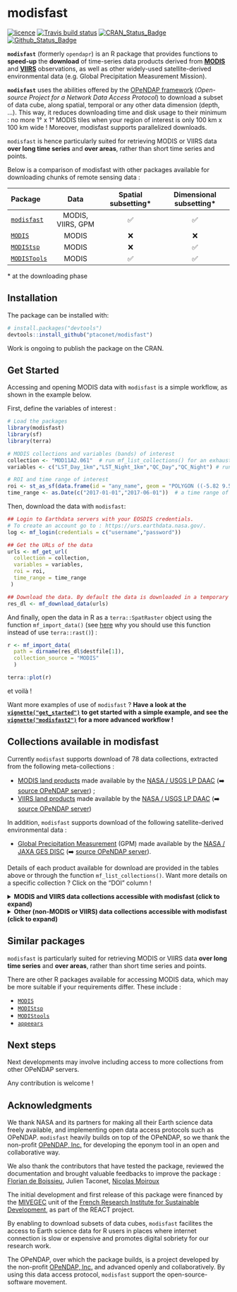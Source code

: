 
<!-- README.md is generated from README.Rmd. Please edit that file -->

# modisfast

<!-- <img src="man/figures/logo.png" align="right" /> -->
<!-- badges: start -->

[![licence](https://img.shields.io/badge/Licence-GPL--3-blue.svg)](https://www.r-project.org/Licenses/GPL-3)
[![Travis build
status](https://travis-ci.org/ptaconet/modisfast.svg?branch=master)](https://travis-ci.org/ptaconet/modisfast)
[![CRAN_Status_Badge](http://www.r-pkg.org/badges/version/modisfast)](https://cran.r-project.org/package=modisfast)
[![Github_Status_Badge](https://img.shields.io/badge/Github-0.1.0-blue.svg)](https://github.com/ptaconet/modisfast)
<!-- badges: end -->

<!-- ATTENTION A CHANGER : FUSEAUX HORAIRES POUR DONNEES GPM HALF HOURLY !!!!!!
AUSSI : min filesize (le fichier peut etre plus petit que 50 k.. e.g. titi)
renvoyer erreur ou warning si le fichier n'existe pas
-->

<!-- ⚠️ Package still under development ! -->

<!--
R package to access various spatiotemporal Earth science data collections in R using the [OPeNDAP framework](https://www.opendap.org/about). Currently implemented data collections are [MODIS](https://lpdaac.usgs.gov/data/get-started-data/collection-overview/missions/modis-overview/), [VIIRS](https://lpdaac.usgs.gov/data/get-started-data/collection-overview/missions/s-npp-nasa-viirs-overview/), [GPM](https://pmm.nasa.gov/GPM) and [SMAP](https://smap.jpl.nasa.gov/)). 
Opendap (*Open-source Project for a Network Data Access Protocol*) is a data access protocol that enables to subset the data  - spatially, temporally, etc. - directly at the downloading phase. Filters are provided directly within a http url. For example the following URL : 
https://opendap.cr.usgs.gov/opendap/hyrax/MOD11A1.006/h17v08.ncml.nc4?MODIS_Grid_Daily_1km_LST_eos_cf_projection,LST_Day_1km[6093:6122][55:140][512:560],LST_Night_1km[6093:6122][55:140][512:560],QC_Day[6093:6122][55:140][512:560],QC_Night[6093:6122][55:140][512:560],time[6093:6122],YDim[55:140],XDim[512:560]
provides the MOD11A1.006 (MODIS/Terra Land Surface Temperature/Emissivity Daily L3 Global 1km SIN Grid V006) data in netCDF, subsetted for bands LST_Day_1km, LST_Night_1km, QC_Day, QC_Night, for each day between the 2017-01-01 and the 2017-01-30, and within the following bounding box (lon/lat): -5.41 8.84, -5.82 9.54.
This package enables to build OPeNDAP (https) URLs given input parameters such as a data collection, region and time range of interst . These URLs can then be used to either download the data to your workspace or computer, or access the datacube directly as an R object (of class `ndcf4`, `raster`, `stars`, etc.)
-->

**`modisfast`** (formerly `opendapr`) is an R package that provides
functions to **speed-up** the **download** of time-series data products
derived from
[**MODIS**](https://lpdaac.usgs.gov/data/get-started-data/collection-overview/missions/modis-overview/)
and
[**VIIRS**](https://lpdaac.usgs.gov/data/get-started-data/collection-overview/missions/s-npp-nasa-viirs-overview/)
observations, as well as other widely-used satellite-derived
environmental data (e.g. Global Precipitation Measurement Mission).

**`modisfast`** uses the abilities offered by the [OPeNDAP
framework](https://www.opendap.org/about) (*Open-source Project for a
Network Data Access Protocol*) to download a subset of data cube, along
spatial, temporal or any other data dimension (depth, …). This way, it
reduces downloading time and disk usage to their minimum : no more 1° x
1° MODIS tiles when your region of interest is only 100 km x 100 km wide
! Moreover, modisfast supports parallelized downloads.

`modisfast` is hence particularly suited for retrieving MODIS or VIIRS
data **over long time series** and **over areas**, rather than short
time series and points.

Below is a comparison of modisfast with other packages available for
downloading chunks of remote sensing data :

| Package                                                |       Data        | Spatial subsetting\* | Dimensional subsetting\* |
|:-------------------------------------------------------|:-----------------:|:--------------------:|:------------------------:|
| [`modisfast`](https://github.com/ptaconet/modisfast)   | MODIS, VIIRS, GPM |          ✅          |            ✅            |
| [`MODIS`](https://github.com/MatMatt/MODIS)            |       MODIS       |          ❌          |            ❌            |
| [`MODIStsp`](https://github.com/ropensci/MODIStsp)     |       MODIS       |          ❌          |            ✅            |
| [`MODISTools`](https://github.com/ropensci/MODISTools) |       MODIS       |          ✅          |            ✅            |

\* at the downloading phase

## Installation

<!--
You can install the released version of modisfast from [CRAN](https://CRAN.R-project.org) with:
``` r
install.packages("modisfast")
```
-->

The package can be installed with:

``` r
# install.packages("devtools")
devtools::install_github("ptaconet/modisfast")
```

Work is ongoing to publish the package on the CRAN.

## Get Started

Accessing and opening MODIS data with `modisfast` is a simple workflow,
as shown in the example below.

First, define the variables of interest :

``` r
# Load the packages
library(modisfast)
library(sf)
library(terra)

# MODIS collections and variables (bands) of interest
collection <- "MOD11A2.061"  # run mf_list_collections() for an exhaustive list of collections available
variables <- c("LST_Day_1km","LST_Night_1km","QC_Day","QC_Night") # run mf_list_variables("MOD11A1.062") for an exhaustive list of variables available for the collection "MOD11A1.062"

# ROI and time range of interest
roi <- st_as_sf(data.frame(id = "any_name", geom = "POLYGON ((-5.82 9.54, -5.42 9.55, -5.41 8.84, -5.81 8.84, -5.82 9.54))"), wkt="geom", crs = 4326) # a ROI of interest, format sf polygon
time_range <- as.Date(c("2017-01-01","2017-06-01"))  # a time range of interest
```

Then, download the data with `modisfast`:

``` r
## Login to Earthdata servers with your EOSDIS credentials. 
# To create an account go to : https://urs.earthdata.nasa.gov/.
log <- mf_login(credentials = c("username","password"))

## Get the URLs of the data 
urls <- mf_get_url(
  collection = collection,
  variables = variables,
  roi = roi,
  time_range = time_range
 )

## Download the data. By default the data is downloaded in a temporary directory
res_dl <- mf_download_data(urls)
```

And finally, open the data in R as a `terra::SpatRaster` object using
the function `mf_import_data()` (see
[here](https://ptaconet.github.io/modisfast/articles/get_started.html#warning-import)
why you should use this function instead of use `terra::rast()`) :

``` r
r <- mf_import_data(
  path = dirname(res_dl$destfile[1]),
  collection_source = "MODIS"
  )

terra::plot(r)
```

et voilà !

Want more examples of use of `modisfast` ? **Have a look at the
[`vignette("get_started")`](https://ptaconet.github.io/modisfast/articles/get_started.html)
to get started with a simple example, and see the
[`vignette("modisfast2")`](https://ptaconet.github.io/modisfast/articles/modisfast2.html)
for a more advanced workflow !**

<!--
## Example {#example}
Let's say we want to download over the 50 km x 70 km wide region of interest located in Northern Ivory Coast (mapped above):
- a 30 days-long time series of [MODIS/Terra Land Surface Temperature/Emissivity Daily L3 Global 1km SIN Grid](https://dx.doi.org/10.5067/MODIS/MOD11A1.006) (collection="MOD11A1.006") ;
- the same 30 days-long times series of [GPM IMERG Final Precipitation L3 1 day 0.1 degree x 0.1 degree](https://doi.org/10.5067/GPM/IMERGDF/DAY/06) (collection="GPM_3IMERGDF.06")
<details><summary>Map of the region of interest (click to expand)</summary>
<p>
&#10;</p>
</p>
</details>
We prepare the script : load the packages and login to EOSDIS Earthdata with our credentials (to create an account go to : https://urs.earthdata.nasa.gov/) .
&#10;```r
# Load the packages
require(modisfast)
require(sf)
# Define ROI and time range of interest
roi <- st_as_sf(data.frame(geom = "POLYGON ((-5.82 9.54, -5.42 9.55, -5.41 8.84, -5.81 8.84, -5.82 9.54))"), wkt="geom", crs = 4326)
time_range <- as.Date(c("2017-01-01","2017-01-30"))
# Login to Earthdata servers with username and password. To create an account go to : https://urs.earthdata.nasa.gov/.
# Here we have stored our credentials in local environment variables
username <- Sys.getenv("earthdata_un") 
password <- Sys.getenv("earthdata_pw")
log <- mf_login(credentials = c(username,password), source = "earthdata")
```
Download the data in two steps : 
1. Get the URLs with the function `mf_get_url()`;
2. Download the data with the function `mf_download_data()`.
Let's also see how much the downloaded files weight.
&#10;```r
## Get the URLs for MOD11A1.006
urls_mod11a1 <- mf_get_url(
  collection = "MOD11A1.006",
  roi = roi,
  time_range = time_range
 )
## Get the URLs for GPM_3IMERGDF.06
urls_gpm <- mf_get_url(
  collection = "GPM_3IMERGDF.06",
  roi = roi,
  time_range = time_range
 )
print(str(urls_mod11a1))
print(str(urls_gpm))
## Download the data. Destination file for each dataset is specified in the column "destfile" of the data.frames urls_mod11a1 and urls_gpm
df_to_dl <- rbind(urls_mod11a1,urls_gpm)
res_dl <- mf_download_data(df_to_dl,source="earthdata",parallel = TRUE)
print(str(res_dl))
(tot_weight <- sum(res_dl$fileSize)/1000000)
#`r round(tot_weight,1)` Mb in total !
```
We could also have subset the bands to download, using the parameter `variables` of the function `mf_get_url()`.
To further import the data in R, have a look at the section [Important note regarding the further import of the data in R](#important-note-regarding-the-further-import-of-the-data-in-r) ! 
Simple or advanced data download and import workflows are provided respectively in the vignettes `vignette("opendapr1")` and `vignette("opendapr2")`.
## Important note regarding the further import of the data in R {#important-note-import}
Various packages and related classes can be used to read the data downloaded through OPeNDAP. If `raster` is surely the most famous class for raster objects, many packages facilitate the use of spatiotemporal data cubes in formats such as those proposed through modisfast (e.g. NetCDF). For instance, MODIS or VIIRS products can be imported as a `stars` object from the excellent [`stars`](https://cran.r-project.org/package=stars) package for data cubes manipulation. All the data can also be imported as `ncdf4` objects using e.g. the [`ncdf4`](https://cran.r-project.org/package=ncdf4) package, or `RasterLayer` of the [`raster`](https://cran.r-project.org/package=raster) package.
In any case, care must be taken when importing data that was downloaded through the OPeNDAP data providers servers. Depending on the collection, some "issues" were raised. These issues are independant from modisfast : they result most of time of a kind of lack of full implementation of the OPeNDAP framework by the data providers. These issues are :
- for MODIS and VNP collections : CRS has to be provided
- for GPM collections : CRS has to be provided + data have to be flipped
- for SMAP collections : CRS + bounding coordinates of the data have to be provided
These issues can easily be dealt at the import phase in R. The functions below includes the processings that have to be done at the data import phase in order to open the data as `raster` objects. (argument `destfiles` is the path to a dataset downloaded with modisfast - output of `mf_get_url()$destfile` - and `variable` is the name of a variable to import).
&#10;```r
require(raster)
require(purrr)
## Function to import MODIS or VIIRS products as RasterLayer object. 
# In case the ROI covers one single MODIS tile :
.import_modis_onetile <- function(destfiles,variable){
  rasts <- destfiles %>%
    raster::brick(.,varname=variable,crs="+proj=sinu +lon_0=0 +x_0=0 +y_0=0 +a=6371007.181 +b=6371007.181 +units=m +no_defs")
  return(rasts)
}
# In case the ROI covers multiple MODIS tiles :
.import_modis_moretiles <- function(destfiles,variable){
  rasts <- destfiles %>%
    purrr::map(~raster::brick(.,varname=variable,crs="+proj=sinu +lon_0=0 +x_0=0 +y_0=0 +a=6371007.181 +b=6371007.181 +units=m +no_defs")) %>%
    do.call(merge,.)
  return(rasts)
}
```
&#10;```r
require(raster)
require(purrr)
## Function to import GPM products as RasterLayer object
.import_gpm <- function(destfiles,variable){
  rasts <- destfiles %>%
    purrr::map(~raster(., varname = variable,crs = "+init=epsg:4326 +proj=longlat +datum=WGS84 +no_defs +ellps=WGS84 +towgs84=0,0,0 ")) %>%
    raster::brick() %>%
    raster::t() %>%
    raster::flip("y") %>%
    raster::flip("x")
  return(rasts)
}
```
&#10;```r
require(raster)
require(purrr)
require(ncdf4)
## Function to import SMAP products as RasterLayer object
smap_sp_bound <- modisfast::mf_get_opt_param(roi = roi, collection = "SMAP/SPL3SMP_E.003")$roiSpatialBound$`1`
.import_smap <- function(destfiles,variable,smap_sp_bound){
 rasts <- destfiles %>%
   purrr::map(~ncdf4::nc_open(.)) %>%
   purrr::map(~ncdf4::ncvar_get(., "Soil_Moisture_Retrieval_Data_AM_soil_moisture")) %>%
   purrr::map(~raster(t(.), ymn=smap_sp_bound[1], ymx=smap_sp_bound[2], xmn=smap_sp_bound[3], xmx=smap_sp_bound[4], crs="+proj=cea +lon_0=0 +lat_ts=30 +x_0=0 +y_0=0 +datum=WGS84 +units=m +no_defs +ellps=WGS84 +towgs84=0,0,0")) %>%  # EPSG : 6933
   raster::brick()
  return(rasts)
}
```
-->
<!--
## Objectives
modisfast provides an entry point to some specific OPeNDAP servers (e.g. MODIS, VNP, GPM or SMAP) via HTTPS. The development of the package was motivated by the following reasons : 
* **Providing a simple and single way in R to download data stored on heterogeneous servers** : People that use Earth science data often struggle with data access. In modisfast we propose a harmonized way to download data from various providers that have implemented access to their data through OPeNDAP.
* **Fastening the data import phase**, especially for large time series analysis.
Apart from these performance aspects, ethical considerations have driven the development of this package :
* **Facilitating the access to Earth science data for R users in places where internet connection is slow or expensive** : Earth science products are generally huge files that can be quite difficult to download in places with slow internet connection, even more if large time series are needed. By enabling to download strictly the data that is needed, the products become more accessible in those places;
* **Caring about the environmental digital impact of our research work** : Downloading data has an impact on environment and to some extent contributes to climate change. By downloading only the data that is need (rather than e.g a whole MODIS tile, or a global SMAP or GPM dataset) we somehow promote digital sobriety. 
* **Supporting the open-source-software movement** : The OPeNDAP is developed and advanced openly and collaboratively, by the non-profit [OPeNDAP, Inc.](https://www.opendap.org/about) This open, powerfull and standard data access protocol is more and more used, by major Earth science data providers (e.g. NASA or NOAA). Using OPeNDAP means supporting methods for data access protocols that are open, build collaboratively and shared.
-->
<!--
## Citation
We thank in advance people that use `modisfast` for citing it in their work / publication(s). For this, please use the citation provided at this link [zenodo link to add] or through `citation("modisfast")`.
-->

## Collections available in modisfast

Currently `modisfast` supports download of 78 data collections,
extracted from the following meta-collections :

- [MODIS land
  products](https://lpdaac.usgs.gov/data/get-started-data/collection-overview/missions/modis-overview/)
  made available by the [NASA / USGS LP DAAC](https://lpdaac.usgs.gov/)
  (➡️ [source OPeNDAP
  server](https://opendap.cr.usgs.gov/opendap/hyrax/)) ;
- [VIIRS land
  products](https://lpdaac.usgs.gov/data/get-started-data/collection-overview/missions/s-npp-nasa-viirs-overview/)
  made available by the [NASA / USGS LP DAAC](https://lpdaac.usgs.gov/)
  (➡️ [source OPeNDAP
  server](https://opendap.cr.usgs.gov/opendap/hyrax/))

In addition, `modisfast` supports download of the following
satellite-derived environmental data :

- [Global Precipitation Measurement](https://pmm.nasa.gov/GPM) (GPM)
  made available by the [NASA / JAXA GES
  DISC](https://disc.gsfc.nasa.gov/) (➡️ [source OPeNDAP
  server](https://gpm1.gesdisc.eosdis.nasa.gov/opendap/GPM_L3)).

Details of each product available for download are provided in the
tables above or through the function `mf_list_collections()`. Want more
details on a specific collection ? Click on the “DOI” column !

<details>
<summary>
<b>MODIS and VIIRS data collections accessible with modisfast (click to
expand)</b>
</summary>
<p>
<table class="table" style="color: black; margin-left: auto; margin-right: auto;">
<thead>
<tr>
<th style="text-align:left;">
Collection
</th>
<th style="text-align:left;">
Name
</th>
<th style="text-align:left;">
Source
</th>
<th style="text-align:left;">
Nature
</th>
<th style="text-align:left;">
DOI
</th>
<th style="text-align:left;">
Opendap_server
</th>
</tr>
</thead>
<tbody>
<tr>
<td style="text-align:left;">
MCD12Q1.061
</td>
<td style="text-align:left;">
MODIS/Terra+Aqua Land Cover Type Yearly L3 Global 500 m SIN Grid
</td>
<td style="text-align:left;">
MODIS
</td>
<td style="text-align:left;">
Land cover
</td>
<td style="text-align:left;">
<https://dx.doi.org/10.5067/MODIS/MCD12Q1.061>
</td>
<td style="text-align:left;">
<https://opendap.cr.usgs.gov/opendap/hyrax/MCD12Q1.061/contents.html>
</td>
</tr>
<tr>
<td style="text-align:left;">
MCD15A2H.061
</td>
<td style="text-align:left;">
MODIS/Terra+Aqua Leaf Area Index/FPAR 8-Day L4 Global 500 m SIN Grid
</td>
<td style="text-align:left;">
MODIS
</td>
<td style="text-align:left;">
Leaf area index
</td>
<td style="text-align:left;">
<https://dx.doi.org/10.5067/MODIS/MCD15A2H.061>
</td>
<td style="text-align:left;">
<https://opendap.cr.usgs.gov/opendap/hyrax/MCD15A2H.061/contents.html>
</td>
</tr>
<tr>
<td style="text-align:left;">
MCD15A3H.061
</td>
<td style="text-align:left;">
MODIS/Terra+Aqua Leaf Area Index/FPAR 4-Day L4 Global 500 m SIN Grid
</td>
<td style="text-align:left;">
MODIS
</td>
<td style="text-align:left;">
Leaf area index
</td>
<td style="text-align:left;">
<https://dx.doi.org/10.5067/MODIS/MCD15A3H.061>
</td>
<td style="text-align:left;">
<https://opendap.cr.usgs.gov/opendap/hyrax/MCD15A3H.061/contents.html>
</td>
</tr>
<tr>
<td style="text-align:left;">
MCD43A1.061
</td>
<td style="text-align:left;">
MODIS/Terra and Aqua BRDF/Albedo Model Parameters Daily L3 Global 500 m
SIN Grid
</td>
<td style="text-align:left;">
MODIS
</td>
<td style="text-align:left;">
Albedo
</td>
<td style="text-align:left;">
<https://dx.doi.org/10.5067/MODIS/MCD43A1.061>
</td>
<td style="text-align:left;">
<https://opendap.cr.usgs.gov/opendap/hyrax/MCD43A1.061/contents.html>
</td>
</tr>
<tr>
<td style="text-align:left;">
MCD43A2.061
</td>
<td style="text-align:left;">
MODIS/Terra and Aqua BRDF/Albedo Quality Daily L3 Global 500 m SIN Grid
</td>
<td style="text-align:left;">
MODIS
</td>
<td style="text-align:left;">
Albedo
</td>
<td style="text-align:left;">
<https://dx.doi.org/10.5067/MODIS/MCD43A2.061>
</td>
<td style="text-align:left;">
<https://opendap.cr.usgs.gov/opendap/hyrax/MCD43A2.061/contents.html>
</td>
</tr>
<tr>
<td style="text-align:left;">
MCD43A3.061
</td>
<td style="text-align:left;">
MODIS/Terra and Aqua Albedo Daily L3 Global 500 m SIN Grid
</td>
<td style="text-align:left;">
MODIS
</td>
<td style="text-align:left;">
Albedo
</td>
<td style="text-align:left;">
<https://dx.doi.org/10.5067/MODIS/MCD43A3.061>
</td>
<td style="text-align:left;">
<https://opendap.cr.usgs.gov/opendap/hyrax/MCD43A3.061/contents.html>
</td>
</tr>
<tr>
<td style="text-align:left;">
MCD43A4.061
</td>
<td style="text-align:left;">
MODIS/Terra and Aqua Nadir BRDF-Adjusted Reflectance Daily L3 Global 500
m SIN Grid
</td>
<td style="text-align:left;">
MODIS
</td>
<td style="text-align:left;">
Surface reflectance
</td>
<td style="text-align:left;">
<https://dx.doi.org/10.5067/MODIS/MCD43A4.061>
</td>
<td style="text-align:left;">
<https://opendap.cr.usgs.gov/opendap/hyrax/MCD43A4.061/contents.html>
</td>
</tr>
<tr>
<td style="text-align:left;">
MCD64A1.061
</td>
<td style="text-align:left;">
MODIS/Terra+Aqua Burned Area Monthly L3 Global 500 m SIN Grid
</td>
<td style="text-align:left;">
MODIS
</td>
<td style="text-align:left;">
Burned areas
</td>
<td style="text-align:left;">
<https://dx.doi.org/10.5067/MODIS/MCD64A1.061>
</td>
<td style="text-align:left;">
<https://opendap.cr.usgs.gov/opendap/hyrax/MCD64A1.061/contents.html>
</td>
</tr>
<tr>
<td style="text-align:left;">
MOD09A1.061
</td>
<td style="text-align:left;">
MODIS/Terra Surface Reflectance 8-Day L3 Global 500 m SIN Grid
</td>
<td style="text-align:left;">
MODIS
</td>
<td style="text-align:left;">
Surface reflectance
</td>
<td style="text-align:left;">
<https://dx.doi.org/10.5067/MODIS/MOD09A1.061>
</td>
<td style="text-align:left;">
<https://opendap.cr.usgs.gov/opendap/hyrax/MOD09A1.061/contents.html>
</td>
</tr>
<tr>
<td style="text-align:left;">
MOD09GA.061
</td>
<td style="text-align:left;">
MODIS/Terra Surface Reflectance Daily L2G Global 1 km and 500 m SIN Grid
</td>
<td style="text-align:left;">
MODIS
</td>
<td style="text-align:left;">
Surface reflectance
</td>
<td style="text-align:left;">
<https://dx.doi.org/10.5067/MODIS/MOD09GA.061>
</td>
<td style="text-align:left;">
<https://opendap.cr.usgs.gov/opendap/hyrax/MOD09GA.061/contents.html>
</td>
</tr>
<tr>
<td style="text-align:left;">
MOD09GQ.061
</td>
<td style="text-align:left;">
MODIS/Terra Surface Reflectance Daily L2G Global 250 m SIN Grid
</td>
<td style="text-align:left;">
MODIS
</td>
<td style="text-align:left;">
Surface reflectance
</td>
<td style="text-align:left;">
<https://dx.doi.org/10.5067/MODIS/MOD09GQ.061>
</td>
<td style="text-align:left;">
<https://opendap.cr.usgs.gov/opendap/hyrax/MOD09GQ.061/contents.html>
</td>
</tr>
<tr>
<td style="text-align:left;">
MOD09Q1.061
</td>
<td style="text-align:left;">
MODIS/Terra Surface Reflectance 8-Day L3 Global 250 m SIN Grid
</td>
<td style="text-align:left;">
MODIS
</td>
<td style="text-align:left;">
Surface reflectance
</td>
<td style="text-align:left;">
<https://dx.doi.org/10.5067/MODIS/MOD09Q1.061>
</td>
<td style="text-align:left;">
<https://opendap.cr.usgs.gov/opendap/hyrax/MOD09Q1.061/contents.html>
</td>
</tr>
<tr>
<td style="text-align:left;">
MOD11A1.061
</td>
<td style="text-align:left;">
MODIS/Terra Land Surface Temperature/Emissivity Daily L3 Global 1km SIN
Grid v061
</td>
<td style="text-align:left;">
MODIS
</td>
<td style="text-align:left;">
Land surface temperature
</td>
<td style="text-align:left;">
<https://dx.doi.org/10.5067/MODIS/MOD11A1.061>
</td>
<td style="text-align:left;">
<https://opendap.cr.usgs.gov/opendap/hyrax/MOD11A1.061/contents.html>
</td>
</tr>
<tr>
<td style="text-align:left;">
MOD11A2.061
</td>
<td style="text-align:left;">
MODIS/Terra Land Surface Temperature/Emissivity 8-Day L3 Global 1 km SIN
Grid v061
</td>
<td style="text-align:left;">
MODIS
</td>
<td style="text-align:left;">
Land surface temperature
</td>
<td style="text-align:left;">
<https://dx.doi.org/10.5067/MODIS/MOD11A2.061>
</td>
<td style="text-align:left;">
<https://opendap.cr.usgs.gov/opendap/hyrax/MOD11A2.061/contents.html>
</td>
</tr>
<tr>
<td style="text-align:left;">
MOD11B2.061
</td>
<td style="text-align:left;">
MODIS/Terra Land Surface Temperature/Emissivity 8-Day L3 Global 6 km SIN
Grid
</td>
<td style="text-align:left;">
MODIS
</td>
<td style="text-align:left;">
Land surface temperature
</td>
<td style="text-align:left;">
<https://dx.doi.org/10.5067/MODIS/MOD11B2.061>
</td>
<td style="text-align:left;">
<https://opendap.cr.usgs.gov/opendap/hyrax/MOD11B2.061/contents.html>
</td>
</tr>
<tr>
<td style="text-align:left;">
MOD11B3.061
</td>
<td style="text-align:left;">
MODIS/Terra Land Surface Temperature/Emissivity Monthly L3 Global 6 km
SIN Grid
</td>
<td style="text-align:left;">
MODIS
</td>
<td style="text-align:left;">
Land surface temperature
</td>
<td style="text-align:left;">
<https://dx.doi.org/10.5067/MODIS/MOD11B3.061>
</td>
<td style="text-align:left;">
<https://opendap.cr.usgs.gov/opendap/hyrax/MOD11B3.061/contents.html>
</td>
</tr>
<tr>
<td style="text-align:left;">
MOD13A1.061
</td>
<td style="text-align:left;">
MODIS/Terra Vegetation Indices 16-Day L3 Global 500 m SIN Grid
</td>
<td style="text-align:left;">
MODIS
</td>
<td style="text-align:left;">
Vegetation indices
</td>
<td style="text-align:left;">
<https://dx.doi.org/10.5067/MODIS/MOD13A1.061>
</td>
<td style="text-align:left;">
<https://opendap.cr.usgs.gov/opendap/hyrax/MOD13A1.061/contents.html>
</td>
</tr>
<tr>
<td style="text-align:left;">
MOD13A2.061
</td>
<td style="text-align:left;">
MODIS/Terra Vegetation Indices 16-Day L3 Global 1 km SIN Grid
</td>
<td style="text-align:left;">
MODIS
</td>
<td style="text-align:left;">
Vegetation indices
</td>
<td style="text-align:left;">
<https://dx.doi.org/10.5067/MODIS/MOD13A2.061>
</td>
<td style="text-align:left;">
<https://opendap.cr.usgs.gov/opendap/hyrax/MOD13A2.061/contents.html>
</td>
</tr>
<tr>
<td style="text-align:left;">
MOD13A3.061
</td>
<td style="text-align:left;">
MODIS/Terra Vegetation Indices Monthly L3 Global 1 km SIN Grid
</td>
<td style="text-align:left;">
MODIS
</td>
<td style="text-align:left;">
Vegetation indices
</td>
<td style="text-align:left;">
<https://dx.doi.org/10.5067/MODIS/MOD13A3.061>
</td>
<td style="text-align:left;">
<https://opendap.cr.usgs.gov/opendap/hyrax/MOD13A3.061/contents.html>
</td>
</tr>
<tr>
<td style="text-align:left;">
MOD13Q1.061
</td>
<td style="text-align:left;">
MODIS/Terra Vegetation Indices 16-Day L3 Global 250m SIN Grid v061
</td>
<td style="text-align:left;">
MODIS
</td>
<td style="text-align:left;">
Vegetation indices
</td>
<td style="text-align:left;">
<https://dx.doi.org/10.5067/MODIS/MOD13Q1.061>
</td>
<td style="text-align:left;">
<https://opendap.cr.usgs.gov/opendap/hyrax/MOD13Q1.061/contents.html>
</td>
</tr>
<tr>
<td style="text-align:left;">
MOD15A2H.061
</td>
<td style="text-align:left;">
MODIS/Terra Leaf Area Index/FPAR 8-Day L4 Global 500 m SIN Grid
</td>
<td style="text-align:left;">
MODIS
</td>
<td style="text-align:left;">
Leaf area index
</td>
<td style="text-align:left;">
<https://dx.doi.org/10.5067/MODIS/MOD15A2H.061>
</td>
<td style="text-align:left;">
<https://opendap.cr.usgs.gov/opendap/hyrax/MOD15A2H.061/contents.html>
</td>
</tr>
<tr>
<td style="text-align:left;">
MOD16A2.061
</td>
<td style="text-align:left;">
MODIS/Terra Net Evapotranspiration 8-Day L4 Global 500m SIN Grid v061
</td>
<td style="text-align:left;">
MODIS
</td>
<td style="text-align:left;">
Evapotranspiration
</td>
<td style="text-align:left;">
<https://dx.doi.org/10.5067/MODIS/MOD16A2.061>
</td>
<td style="text-align:left;">
<https://opendap.cr.usgs.gov/opendap/hyrax/MOD16A2.061/contents.html>
</td>
</tr>
<tr>
<td style="text-align:left;">
MOD16A2GF.061
</td>
<td style="text-align:left;">
MODIS/Terra Net Evapotranspiration Gap-Filled 8-Day L4 Global 500 m SIN
Grid
</td>
<td style="text-align:left;">
MODIS
</td>
<td style="text-align:left;">
Evapotranspiration
</td>
<td style="text-align:left;">
<https://dx.doi.org/10.5067/MODIS/MOD16A2GF.061>
</td>
<td style="text-align:left;">
<https://opendap.cr.usgs.gov/opendap/hyrax/MOD16A2GF.061/contents.html>
</td>
</tr>
<tr>
<td style="text-align:left;">
MOD16A3GF.061
</td>
<td style="text-align:left;">
MODIS/Terra Net Evapotranspiration Gap-Filled Yearly L4 Global 500 m SIN
Grid
</td>
<td style="text-align:left;">
MODIS
</td>
<td style="text-align:left;">
Evapotranspiration
</td>
<td style="text-align:left;">
<https://dx.doi.org/10.5067/MODIS/MOD16A3GF.061>
</td>
<td style="text-align:left;">
<https://opendap.cr.usgs.gov/opendap/hyrax/MOD16A3GF.061/contents.html>
</td>
</tr>
<tr>
<td style="text-align:left;">
MOD17A2H.061
</td>
<td style="text-align:left;">
MODIS/Aqua Gross Primary Productivity 8-Day L4 Global 500 m SIN Grid
</td>
<td style="text-align:left;">
MODIS
</td>
<td style="text-align:left;">
Primary Productivity
</td>
<td style="text-align:left;">
<https://dx.doi.org/10.5067/MODIS/MOD17A2H.061>
</td>
<td style="text-align:left;">
<https://opendap.cr.usgs.gov/opendap/hyrax/MOD17A2H.061/contents.html>
</td>
</tr>
<tr>
<td style="text-align:left;">
MOD17A2HGF.061
</td>
<td style="text-align:left;">
MODIS/Terra Gross Primary Productivity Gap-Filled 8-Day L4 Global 500 m
SIN Grid
</td>
<td style="text-align:left;">
MODIS
</td>
<td style="text-align:left;">
Primary Productivity
</td>
<td style="text-align:left;">
<https://dx.doi.org/10.5067/MODIS/MOD17A2HGF.061>
</td>
<td style="text-align:left;">
<https://opendap.cr.usgs.gov/opendap/hyrax/MOD17A2HGF.061/contents.html>
</td>
</tr>
<tr>
<td style="text-align:left;">
MOD17A3.055
</td>
<td style="text-align:left;">
MODIS/Terra Net Primary Production Yearly L4 Global 1 km SIN Grid
</td>
<td style="text-align:left;">
MODIS
</td>
<td style="text-align:left;">
Primary Productivity
</td>
<td style="text-align:left;">
</td>
<td style="text-align:left;">
<https://opendap.cr.usgs.gov/opendap/hyrax/MOD17A3.055/contents.html>
</td>
</tr>
<tr>
<td style="text-align:left;">
MOD17A3HGF.061
</td>
<td style="text-align:left;">
MODIS/Terra Net Primary Production Gap-Filled Yearly L4 Global 500 m SIN
Grid
</td>
<td style="text-align:left;">
MODIS
</td>
<td style="text-align:left;">
Primary Productivity
</td>
<td style="text-align:left;">
<https://dx.doi.org/10.5067/MODIS/MOD17A3HGF.061>
</td>
<td style="text-align:left;">
<https://opendap.cr.usgs.gov/opendap/hyrax/MOD17A3HGF.061/contents.html>
</td>
</tr>
<tr>
<td style="text-align:left;">
MODOCGA.061
</td>
<td style="text-align:left;">
MODIS/Terra Ocean Reflectance Daily L2G-Lite Global 1 km SIN Grid
</td>
<td style="text-align:left;">
MODIS
</td>
<td style="text-align:left;">
Ocean Reflectance
</td>
<td style="text-align:left;">
<https://dx.doi.org/10.5067/MODIS/MODOCGA.061>
</td>
<td style="text-align:left;">
<https://opendap.cr.usgs.gov/opendap/hyrax/MODOCGA.061/contents.html>
</td>
</tr>
<tr>
<td style="text-align:left;">
MODTBGA.061
</td>
<td style="text-align:left;">
MODIS/Terra Thermal Bands Daily L2G-Lite Global 1 km SIN Grid
</td>
<td style="text-align:left;">
MODIS
</td>
<td style="text-align:left;">
Thermal Bands
</td>
<td style="text-align:left;">
<https://dx.doi.org/10.5067/MODIS/MODTBGA.061>
</td>
<td style="text-align:left;">
<https://opendap.cr.usgs.gov/opendap/hyrax/MODTBGA.061/contents.html>
</td>
</tr>
<tr>
<td style="text-align:left;">
MYD09A1.061
</td>
<td style="text-align:left;">
MODIS/Aqua Surface Reflectance 8-Day L3 Global 500 m SIN Grid
</td>
<td style="text-align:left;">
MODIS
</td>
<td style="text-align:left;">
Surface reflectance
</td>
<td style="text-align:left;">
<https://dx.doi.org/10.5067/MODIS/MYD09A1.061>
</td>
<td style="text-align:left;">
<https://opendap.cr.usgs.gov/opendap/hyrax/MYD09A1.061/contents.html>
</td>
</tr>
<tr>
<td style="text-align:left;">
MYD09GA.061
</td>
<td style="text-align:left;">
MODIS/Aqua Surface Reflectance Daily L2G Global 1 km and 500 m SIN Grid
</td>
<td style="text-align:left;">
MODIS
</td>
<td style="text-align:left;">
Surface reflectance
</td>
<td style="text-align:left;">
<https://dx.doi.org/10.5067/MODIS/MYD09GA.061>
</td>
<td style="text-align:left;">
<https://opendap.cr.usgs.gov/opendap/hyrax/MYD09GA.061/contents.html>
</td>
</tr>
<tr>
<td style="text-align:left;">
MYD09GQ.061
</td>
<td style="text-align:left;">
MODIS/Aqua Surface Reflectance Daily L2G Global 250 m SIN Grid
</td>
<td style="text-align:left;">
MODIS
</td>
<td style="text-align:left;">
Surface reflectance
</td>
<td style="text-align:left;">
<https://dx.doi.org/10.5067/MODIS/MYD09GQ.061>
</td>
<td style="text-align:left;">
<https://opendap.cr.usgs.gov/opendap/hyrax/MYD09GQ.061/contents.html>
</td>
</tr>
<tr>
<td style="text-align:left;">
MYD09Q1.061
</td>
<td style="text-align:left;">
MODIS/Aqua Surface Reflectance 8-Day L3 Global 250 m SIN Grid
</td>
<td style="text-align:left;">
MODIS
</td>
<td style="text-align:left;">
Surface reflectance
</td>
<td style="text-align:left;">
<https://dx.doi.org/10.5067/MODIS/MYD09Q1.061>
</td>
<td style="text-align:left;">
<https://opendap.cr.usgs.gov/opendap/hyrax/MYD09Q1.061/contents.html>
</td>
</tr>
<tr>
<td style="text-align:left;">
MYD11A1.061
</td>
<td style="text-align:left;">
MODIS/Aqua Land Surface Temperature/Emissivity Daily L3 Global 1km SIN
Grid v061
</td>
<td style="text-align:left;">
MODIS
</td>
<td style="text-align:left;">
Land surface temperature
</td>
<td style="text-align:left;">
<https://dx.doi.org/10.5067/MODIS/MYD11A1.061>
</td>
<td style="text-align:left;">
<https://opendap.cr.usgs.gov/opendap/hyrax/MYD11A1.061/contents.html>
</td>
</tr>
<tr>
<td style="text-align:left;">
MYD11A2.061
</td>
<td style="text-align:left;">
MODIS/Aqua Land Surface Temperature/Emissivity 8-Day L3 Global 1 km SIN
Grid v061
</td>
<td style="text-align:left;">
MODIS
</td>
<td style="text-align:left;">
Land surface temperature
</td>
<td style="text-align:left;">
<https://dx.doi.org/10.5067/MODIS/MYD11A2.061>
</td>
<td style="text-align:left;">
<https://opendap.cr.usgs.gov/opendap/hyrax/MYD11A2.061/contents.html>
</td>
</tr>
<tr>
<td style="text-align:left;">
MYD11B2.061
</td>
<td style="text-align:left;">
MODIS/Aqua Land Surface Temperature/Emissivity 8-Day L3 Global 6 km SIN
Grid
</td>
<td style="text-align:left;">
MODIS
</td>
<td style="text-align:left;">
Land surface temperature
</td>
<td style="text-align:left;">
<https://dx.doi.org/10.5067/MODIS/MYD11B2.061>
</td>
<td style="text-align:left;">
<https://opendap.cr.usgs.gov/opendap/hyrax/MYD11B2.061/contents.html>
</td>
</tr>
<tr>
<td style="text-align:left;">
MYD11B3.061
</td>
<td style="text-align:left;">
MODIS/Aqua Land Surface Temperature/Emissivity Monthly L3 Global 6 km
SIN Grid
</td>
<td style="text-align:left;">
MODIS
</td>
<td style="text-align:left;">
Land surface temperature
</td>
<td style="text-align:left;">
<https://dx.doi.org/10.5067/MODIS/MYD11B3.061>
</td>
<td style="text-align:left;">
<https://opendap.cr.usgs.gov/opendap/hyrax/MYD11B3.061/contents.html>
</td>
</tr>
<tr>
<td style="text-align:left;">
MYD13A1.061
</td>
<td style="text-align:left;">
MODIS/Aqua Vegetation Indices 16-Day L3 Global 500 m SIN Grid
</td>
<td style="text-align:left;">
MODIS
</td>
<td style="text-align:left;">
Vegetation indices
</td>
<td style="text-align:left;">
<https://dx.doi.org/10.5067/MODIS/MYD13A1.061>
</td>
<td style="text-align:left;">
<https://opendap.cr.usgs.gov/opendap/hyrax/MYD13A1.061/contents.html>
</td>
</tr>
<tr>
<td style="text-align:left;">
MYD13A2.061
</td>
<td style="text-align:left;">
MODIS/Aqua Vegetation Indices 16-Day L3 Global 1 km SIN Grid
</td>
<td style="text-align:left;">
MODIS
</td>
<td style="text-align:left;">
Vegetation indices
</td>
<td style="text-align:left;">
<https://dx.doi.org/10.5067/MODIS/MYD13A2.061>
</td>
<td style="text-align:left;">
<https://opendap.cr.usgs.gov/opendap/hyrax/MYD13A2.061/contents.html>
</td>
</tr>
<tr>
<td style="text-align:left;">
MYD13A3.061
</td>
<td style="text-align:left;">
MODIS/Aqua Vegetation Indices Monthly L3 Global 1 km SIN Grid
</td>
<td style="text-align:left;">
MODIS
</td>
<td style="text-align:left;">
Vegetation indices
</td>
<td style="text-align:left;">
<https://dx.doi.org/10.5067/MODIS/MYD13A3.061>
</td>
<td style="text-align:left;">
<https://opendap.cr.usgs.gov/opendap/hyrax/MYD13A3.061/contents.html>
</td>
</tr>
<tr>
<td style="text-align:left;">
MYD13Q1.061
</td>
<td style="text-align:left;">
MODIS/Aqua Vegetation Indices 16-Day L3 Global 250m SIN Grid v061
</td>
<td style="text-align:left;">
MODIS
</td>
<td style="text-align:left;">
Vegetation indices
</td>
<td style="text-align:left;">
<https://dx.doi.org/10.5067/MODIS/MYD13Q1.061>
</td>
<td style="text-align:left;">
<https://opendap.cr.usgs.gov/opendap/hyrax/MYD13Q1.061/contents.html>
</td>
</tr>
<tr>
<td style="text-align:left;">
MYD15A2H.061
</td>
<td style="text-align:left;">
MODIS/Aqua Leaf Area Index/FPAR 8-Day L4 Global 500 m SIN Grid
</td>
<td style="text-align:left;">
MODIS
</td>
<td style="text-align:left;">
Leaf area index
</td>
<td style="text-align:left;">
<https://dx.doi.org/10.5067/MODIS/MYD15A2H.061>
</td>
<td style="text-align:left;">
<https://opendap.cr.usgs.gov/opendap/hyrax/MYD15A2H.061/contents.html>
</td>
</tr>
<tr>
<td style="text-align:left;">
MYD16A2.061
</td>
<td style="text-align:left;">
MODIS/Aqua Net Evapotranspiration 8-Day L4 Global 500m SIN Grid v061
</td>
<td style="text-align:left;">
MODIS
</td>
<td style="text-align:left;">
Evapotranspiration
</td>
<td style="text-align:left;">
<https://dx.doi.org/10.5067/MODIS/MYD16A2.061>
</td>
<td style="text-align:left;">
<https://opendap.cr.usgs.gov/opendap/hyrax/MYD16A2.061/contents.html>
</td>
</tr>
<tr>
<td style="text-align:left;">
MYD16A2GF.061
</td>
<td style="text-align:left;">
MODIS/Aqua Net Evapotranspiration Gap-Filled 8-Day L4 Global 500 m SIN
Grid
</td>
<td style="text-align:left;">
MODIS
</td>
<td style="text-align:left;">
Evapotranspiration
</td>
<td style="text-align:left;">
<https://dx.doi.org/10.5067/MODIS/MYD16A2GF.061>
</td>
<td style="text-align:left;">
<https://opendap.cr.usgs.gov/opendap/hyrax/MYD16A2GF.061/contents.html>
</td>
</tr>
<tr>
<td style="text-align:left;">
MYD16A3GF.061
</td>
<td style="text-align:left;">
MODIS/Aqua Net Evapotranspiration Gap-Filled Yearly L4 Global 500 m SIN
Grid
</td>
<td style="text-align:left;">
MODIS
</td>
<td style="text-align:left;">
Evapotranspiration
</td>
<td style="text-align:left;">
<https://dx.doi.org/10.5067/MODIS/MYD16A3GF.061>
</td>
<td style="text-align:left;">
<https://opendap.cr.usgs.gov/opendap/hyrax/MYD16A3GF.061/contents.html>
</td>
</tr>
<tr>
<td style="text-align:left;">
MYD17A2H.061
</td>
<td style="text-align:left;">
MODIS/Terra Gross Primary Productivity 8-Day L4 Global 500 m SIN Grid
</td>
<td style="text-align:left;">
MODIS
</td>
<td style="text-align:left;">
Primary Productivity
</td>
<td style="text-align:left;">
<https://dx.doi.org/10.5067/MODIS/MYD17A2H.061>
</td>
<td style="text-align:left;">
<https://opendap.cr.usgs.gov/opendap/hyrax/MYD17A2H.061/contents.html>
</td>
</tr>
<tr>
<td style="text-align:left;">
MYD17A2HGF.061
</td>
<td style="text-align:left;">
MODIS/Aqua Gross Primary Productivity Gap-Filled 8-Day L4 Global 500 m
SIN Grid
</td>
<td style="text-align:left;">
MODIS
</td>
<td style="text-align:left;">
Primary Productivity
</td>
<td style="text-align:left;">
<https://dx.doi.org/10.5067/MODIS/MYD17A2HGF.061>
</td>
<td style="text-align:left;">
<https://opendap.cr.usgs.gov/opendap/hyrax/MYD17A2HGF.061/contents.html>
</td>
</tr>
<tr>
<td style="text-align:left;">
MYD17A3HGF.061
</td>
<td style="text-align:left;">
MODIS/Aqua Net Primary Production Gap-Filled Yearly L4 Global 500 m SIN
Grid
</td>
<td style="text-align:left;">
MODIS
</td>
<td style="text-align:left;">
Primary Productivity
</td>
<td style="text-align:left;">
<https://dx.doi.org/10.5067/MODIS/MYD17A3HGF.061>
</td>
<td style="text-align:left;">
<https://opendap.cr.usgs.gov/opendap/hyrax/MYD17A3HGF.061/contents.html>
</td>
</tr>
<tr>
<td style="text-align:left;">
MYDOCGA.061
</td>
<td style="text-align:left;">
MODIS/Aqua Ocean Reflectance Daily L2G-Lite Global 1 km SIN Grid
</td>
<td style="text-align:left;">
MODIS
</td>
<td style="text-align:left;">
Ocean Reflectance
</td>
<td style="text-align:left;">
<https://dx.doi.org/10.5067/MODIS/MYDOCGA.061>
</td>
<td style="text-align:left;">
<https://opendap.cr.usgs.gov/opendap/hyrax/MYDOCGA.061/contents.html>
</td>
</tr>
<tr>
<td style="text-align:left;">
MYDTBGA.061
</td>
<td style="text-align:left;">
MODIS/Aqua Thermal Bands Daily L2G-Lite Global 1 km SIN Grid
</td>
<td style="text-align:left;">
MODIS
</td>
<td style="text-align:left;">
Thermal Bands
</td>
<td style="text-align:left;">
<https://dx.doi.org/10.5067/MODIS/MYDTBGA.061>
</td>
<td style="text-align:left;">
<https://opendap.cr.usgs.gov/opendap/hyrax/MYDTBGA.061/contents.html>
</td>
</tr>
<tr>
<td style="text-align:left;">
VNP09A1.001
</td>
<td style="text-align:left;">
VIIRS/NPP Surface Reflectance 8-Day L3 Global 1 km SIN Grid
</td>
<td style="text-align:left;">
VIIRS
</td>
<td style="text-align:left;">
Surface reflectance
</td>
<td style="text-align:left;">
<https://doi.org/10.5067/VIIRS/VNP09A1.001>
</td>
<td style="text-align:left;">
<https://opendap.cr.usgs.gov/opendap/hyrax/VNP09A1.001/contents.html>
</td>
</tr>
<tr>
<td style="text-align:left;">
VNP09H1.001
</td>
<td style="text-align:left;">
VIIRS/NPP Surface Reflectance 8-Day L3 Global 500 m SIN Grid
</td>
<td style="text-align:left;">
VIIRS
</td>
<td style="text-align:left;">
Surface reflectance
</td>
<td style="text-align:left;">
<https://doi.org/10.5067/VIIRS/VNP09H1.001>
</td>
<td style="text-align:left;">
<https://opendap.cr.usgs.gov/opendap/hyrax/VNP09H1.001/contents.html>
</td>
</tr>
<tr>
<td style="text-align:left;">
VNP13A1.001
</td>
<td style="text-align:left;">
VIIRS/NPP Vegetation Indices 16-Day L3 Global 500 m SIN Grid
</td>
<td style="text-align:left;">
VIIRS
</td>
<td style="text-align:left;">
Vegetation indices
</td>
<td style="text-align:left;">
<https://doi.org/10.5067/VIIRS/VNP13A1.001>
</td>
<td style="text-align:left;">
<https://opendap.cr.usgs.gov/opendap/hyrax/VNP13A1.001/contents.html>
</td>
</tr>
<tr>
<td style="text-align:left;">
VNP13A2.001
</td>
<td style="text-align:left;">
VIIRS/NPP Vegetation Indices 16-Day L3 Global 1 km SIN Grid
</td>
<td style="text-align:left;">
VIIRS
</td>
<td style="text-align:left;">
Vegetation indices
</td>
<td style="text-align:left;">
<https://doi.org/10.5067/VIIRS/VNP13A2.001>
</td>
<td style="text-align:left;">
<https://opendap.cr.usgs.gov/opendap/hyrax/VNP13A2.001/contents.html>
</td>
</tr>
<tr>
<td style="text-align:left;">
VNP13A3.001
</td>
<td style="text-align:left;">
VIIRS/NPP Vegetation Indices Monthly L3 Global 1 km SIN Grid
</td>
<td style="text-align:left;">
VIIRS
</td>
<td style="text-align:left;">
Vegetation indices
</td>
<td style="text-align:left;">
<https://doi.org/10.5067/VIIRS/VNP13A3.001>
</td>
<td style="text-align:left;">
<https://opendap.cr.usgs.gov/opendap/hyrax/VNP13A3.001/contents.html>
</td>
</tr>
<tr>
<td style="text-align:left;">
VNP14A1.001
</td>
<td style="text-align:left;">
VIIRS/NPP Thermal Anomalies/Fire Daily L3 Global 1 km SIN Grid
</td>
<td style="text-align:left;">
VIIRS
</td>
<td style="text-align:left;">
Thermal Anomalies/Fire
</td>
<td style="text-align:left;">
<https://doi.org/10.5067/VIIRS/VNP14A1.001>
</td>
<td style="text-align:left;">
<https://opendap.cr.usgs.gov/opendap/hyrax/VNP14A1.001/contents.html>
</td>
</tr>
<tr>
<td style="text-align:left;">
VNP15A2H.001
</td>
<td style="text-align:left;">
VIIRS/NPP Leaf Area Index/FPAR 8-Day L4 Global 500 m SIN Grid
</td>
<td style="text-align:left;">
VIIRS
</td>
<td style="text-align:left;">
Leaf area index
</td>
<td style="text-align:left;">
<https://doi.org/10.5067/VIIRS/VNP15A2H.001>
</td>
<td style="text-align:left;">
<https://opendap.cr.usgs.gov/opendap/hyrax/VNP15A2H.001/contents.html>
</td>
</tr>
<tr>
<td style="text-align:left;">
VNP21A1D.001
</td>
<td style="text-align:left;">
VIIRS/NPP Land Surface Temperature and Emissivity Daily L3 Global 1 km
SIN Grid Day
</td>
<td style="text-align:left;">
VIIRS
</td>
<td style="text-align:left;">
Land surface temperature
</td>
<td style="text-align:left;">
<https://doi.org/10.5067/VIIRS/VNP21A1D.001>
</td>
<td style="text-align:left;">
<https://opendap.cr.usgs.gov/opendap/hyrax/VNP21A1D.001/contents.html>
</td>
</tr>
<tr>
<td style="text-align:left;">
VNP21A1N.001
</td>
<td style="text-align:left;">
VIIRS/NPP Land Surface Temperature and Emissivity Daily L3 Global 1 km
SIN Grid Night
</td>
<td style="text-align:left;">
VIIRS
</td>
<td style="text-align:left;">
Land surface temperature
</td>
<td style="text-align:left;">
<https://doi.org/10.5067/VIIRS/VNP21A1N.001>
</td>
<td style="text-align:left;">
<https://opendap.cr.usgs.gov/opendap/hyrax/VNP21A1N.001/contents.html>
</td>
</tr>
<tr>
<td style="text-align:left;">
VNP21A2.001
</td>
<td style="text-align:left;">
VIIRS/NPP Land Surface Temperature and Emissivity 8-Day L3 Global 1 km
SIN Grid
</td>
<td style="text-align:left;">
VIIRS
</td>
<td style="text-align:left;">
Land surface temperature
</td>
<td style="text-align:left;">
<https://doi.org/10.5067/VIIRS/VNP21A2.001>
</td>
<td style="text-align:left;">
<https://opendap.cr.usgs.gov/opendap/hyrax/VNP21A2.001/contents.html>
</td>
</tr>
<tr>
<td style="text-align:left;">
VNP43IA2.001
</td>
<td style="text-align:left;">
VIIRS/NPP BRDF/Albedo Quality Daily L3 Global 500 m SIN Grid
</td>
<td style="text-align:left;">
VIIRS
</td>
<td style="text-align:left;">
Albedo
</td>
<td style="text-align:left;">
<https://doi.org/10.5067/VIIRS/VNP43IA2.001>
</td>
<td style="text-align:left;">
<https://opendap.cr.usgs.gov/opendap/hyrax/VNP43IA2.001/contents.html>
</td>
</tr>
<tr>
<td style="text-align:left;">
VNP43IA3.001
</td>
<td style="text-align:left;">
VIIRS/NPP Albedo Daily L3 Global 500 m SIN Grid
</td>
<td style="text-align:left;">
VIIRS
</td>
<td style="text-align:left;">
Albedo
</td>
<td style="text-align:left;">
<https://doi.org/10.5067/VIIRS/VNP43IA3.001>
</td>
<td style="text-align:left;">
<https://opendap.cr.usgs.gov/opendap/hyrax/VNP43IA3.001/contents.html>
</td>
</tr>
<tr>
<td style="text-align:left;">
VNP43IA4.001
</td>
<td style="text-align:left;">
VIIRS/NPP Nadir BRDF-Adjusted Reflectance Daily L3 Global 500 m SIN Grid
</td>
<td style="text-align:left;">
VIIRS
</td>
<td style="text-align:left;">
Surface reflectance
</td>
<td style="text-align:left;">
<https://doi.org/10.5067/VIIRS/VNP43IA4.001>
</td>
<td style="text-align:left;">
<https://opendap.cr.usgs.gov/opendap/hyrax/VNP43IA4.001/contents.html>
</td>
</tr>
<tr>
<td style="text-align:left;">
VNP43MA1.001
</td>
<td style="text-align:left;">
VIIRS/NPP BRDF/Albedo Model Parameters Daily L3 Global 1 km SIN
</td>
<td style="text-align:left;">
VIIRS
</td>
<td style="text-align:left;">
Albedo
</td>
<td style="text-align:left;">
<https://doi.org/10.5067/VIIRS/VNP43MA1.001>
</td>
<td style="text-align:left;">
<https://opendap.cr.usgs.gov/opendap/hyrax/VNP43MA1.001/contents.html>
</td>
</tr>
<tr>
<td style="text-align:left;">
VNP43MA2.001
</td>
<td style="text-align:left;">
VIIRS/NPP BRDF/Albedo Quality Daily L3 Global 1 km SIN Grid
</td>
<td style="text-align:left;">
VIIRS
</td>
<td style="text-align:left;">
Albedo
</td>
<td style="text-align:left;">
<https://doi.org/10.5067/VIIRS/VNP43MA2.001>
</td>
<td style="text-align:left;">
<https://opendap.cr.usgs.gov/opendap/hyrax/VNP43MA2.001/contents.html>
</td>
</tr>
<tr>
<td style="text-align:left;">
VNP43MA3.001
</td>
<td style="text-align:left;">
VIIRS/NPP Albedo Daily L3 Global 1 km SIN Grid
</td>
<td style="text-align:left;">
VIIRS
</td>
<td style="text-align:left;">
Albedo
</td>
<td style="text-align:left;">
<https://doi.org/10.5067/VIIRS/VNP43MA3.001>
</td>
<td style="text-align:left;">
<https://opendap.cr.usgs.gov/opendap/hyrax/VNP43MA3.001/contents.html>
</td>
</tr>
<tr>
<td style="text-align:left;">
VNP43MA4.001
</td>
<td style="text-align:left;">
VIIRS/NPP Nadir BRDF-Adjusted Reflectance Daily L3 Global 1 km SIN
</td>
<td style="text-align:left;">
VIIRS
</td>
<td style="text-align:left;">
Surface reflectance
</td>
<td style="text-align:left;">
<https://doi.org/10.5067/VIIRS/VNP43MA4.001>
</td>
<td style="text-align:left;">
<https://opendap.cr.usgs.gov/opendap/hyrax/VNP43MA4.001/contents.html>
</td>
</tr>
</tbody>
</table>
</p>
</details>
<details>
<summary>
<b>Other (non-MODIS or VIIRS) data collections accessible with modisfast
(click to expand)</b>
</summary>
<p>
<table class="table" style="color: black; margin-left: auto; margin-right: auto;">
<thead>
<tr>
<th style="text-align:left;">
Collection
</th>
<th style="text-align:left;">
Name
</th>
<th style="text-align:left;">
Source
</th>
<th style="text-align:left;">
Nature
</th>
<th style="text-align:left;">
DOI
</th>
<th style="text-align:left;">
Opendap_server
</th>
</tr>
</thead>
<tbody>
<tr>
<td style="text-align:left;">
GPM_3IMERGDE.06
</td>
<td style="text-align:left;">
GPM IMERG Early Precipitation L3 1 day 0.1 degree x 0.1 degree V06
</td>
<td style="text-align:left;">
GPM
</td>
<td style="text-align:left;">
Rainfall
</td>
<td style="text-align:left;">
<https://doi.org/10.5067/GPM/IMERGDE/DAY/06>
</td>
<td style="text-align:left;">
<https://gpm1.gesdisc.eosdis.nasa.gov/opendap/GPM_L3/GPM_3IMERGDE.06/>
</td>
</tr>
<tr>
<td style="text-align:left;">
GPM_3IMERGDF.06
</td>
<td style="text-align:left;">
GPM IMERG Final Precipitation L3 1 day 0.1 degree x 0.1 degree V06
</td>
<td style="text-align:left;">
GPM
</td>
<td style="text-align:left;">
Rainfall
</td>
<td style="text-align:left;">
<https://doi.org/10.5067/GPM/IMERGDF/DAY/06>
</td>
<td style="text-align:left;">
<https://gpm1.gesdisc.eosdis.nasa.gov/opendap/GPM_L3/GPM_3IMERGDF.06/>
</td>
</tr>
<tr>
<td style="text-align:left;">
GPM_3IMERGDF.07
</td>
<td style="text-align:left;">
GPM IMERG Final Precipitation L3 1 day 0.1 degree x 0.1 degree V07
</td>
<td style="text-align:left;">
GPM
</td>
<td style="text-align:left;">
Rainfall
</td>
<td style="text-align:left;">
<https://doi.org/10.5067/GPM/IMERGDF/DAY/07>
</td>
<td style="text-align:left;">
<https://gpm1.gesdisc.eosdis.nasa.gov/opendap/GPM_L3/GPM_3IMERGDF.07/>
</td>
</tr>
<tr>
<td style="text-align:left;">
GPM_3IMERGDL.06
</td>
<td style="text-align:left;">
GPM IMERG Late Precipitation L3 1 day 0.1 degree x 0.1 degree V06
</td>
<td style="text-align:left;">
GPM
</td>
<td style="text-align:left;">
Rainfall
</td>
<td style="text-align:left;">
<https://doi.org/10.5067/GPM/IMERGDL/DAY/06>
</td>
<td style="text-align:left;">
<https://gpm1.gesdisc.eosdis.nasa.gov/opendap/GPM_L3/GPM_3IMERGDL.06/>
</td>
</tr>
<tr>
<td style="text-align:left;">
GPM_3IMERGHH.06
</td>
<td style="text-align:left;">
GPM IMERG Final Precipitation L3 Half Hourly 0.1 degree x 0.1 degree V06
</td>
<td style="text-align:left;">
GPM
</td>
<td style="text-align:left;">
Rainfall
</td>
<td style="text-align:left;">
<https://doi.org/10.5067/GPM/IMERG/3B-HH/06>
</td>
<td style="text-align:left;">
<https://gpm1.gesdisc.eosdis.nasa.gov/opendap/GPM_L3/GPM_3IMERGHH.06/>
</td>
</tr>
<tr>
<td style="text-align:left;">
GPM_3IMERGHH.07
</td>
<td style="text-align:left;">
GPM IMERG Final Precipitation L3 Half Hourly 0.1 degree x 0.1 degree V07
</td>
<td style="text-align:left;">
GPM
</td>
<td style="text-align:left;">
Rainfall
</td>
<td style="text-align:left;">
<https://doi.org/10.5067/GPM/IMERG/3B-HH/07>
</td>
<td style="text-align:left;">
<https://gpm1.gesdisc.eosdis.nasa.gov/opendap/GPM_L3/GPM_3IMERGHH.07/>
</td>
</tr>
<tr>
<td style="text-align:left;">
GPM_3IMERGHHE.06
</td>
<td style="text-align:left;">
GPM IMERG Early Precipitation L3 Half Hourly 0.1 degree x 0.1 degree V06
</td>
<td style="text-align:left;">
GPM
</td>
<td style="text-align:left;">
Rainfall
</td>
<td style="text-align:left;">
<https://doi.org/10.5067/GPM/IMERG/3B-HH-E/06>
</td>
<td style="text-align:left;">
<https://gpm1.gesdisc.eosdis.nasa.gov/opendap/GPM_L3/GPM_3IMERGHHE.06/>
</td>
</tr>
<tr>
<td style="text-align:left;">
GPM_3IMERGHHL.06
</td>
<td style="text-align:left;">
GPM IMERG Late Precipitation L3 Half Hourly 0.1 degree x 0.1 degree V06
</td>
<td style="text-align:left;">
GPM
</td>
<td style="text-align:left;">
Rainfall
</td>
<td style="text-align:left;">
<https://doi.org/10.5067/GPM/IMERG/3B-HH-L/06>
</td>
<td style="text-align:left;">
<https://gpm1.gesdisc.eosdis.nasa.gov/opendap/GPM_L3/GPM_3IMERGHHL.06/>
</td>
</tr>
<tr>
<td style="text-align:left;">
GPM_3IMERGM.06
</td>
<td style="text-align:left;">
GPM IMERG Final Precipitation L3 1 month 0.1 degree x 0.1 degree V06
</td>
<td style="text-align:left;">
GPM
</td>
<td style="text-align:left;">
Rainfall
</td>
<td style="text-align:left;">
<https://doi.org/10.5067/GPM/IMERG/3B-MONTH/06>
</td>
<td style="text-align:left;">
<https://gpm1.gesdisc.eosdis.nasa.gov/opendap/GPM_L3/GPM_3IMERGM.06/>
</td>
</tr>
<tr>
<td style="text-align:left;">
GPM_3IMERGM.07
</td>
<td style="text-align:left;">
GPM IMERG Final Precipitation L3 1 month 0.1 degree x 0.1 degree V07
</td>
<td style="text-align:left;">
GPM
</td>
<td style="text-align:left;">
Rainfall
</td>
<td style="text-align:left;">
<https://doi.org/10.5067/GPM/IMERG/3B-MONTH/07>
</td>
<td style="text-align:left;">
<https://gpm1.gesdisc.eosdis.nasa.gov/opendap/GPM_L3/GPM_3IMERGM.07/>
</td>
</tr>
</tbody>
</table>
</p>
</details>

## Similar packages

`modisfast` is particularly suited for retrieving MODIS or VIIRS data
**over long time series** and **over areas**, rather than short time
series and points.

There are other R packages available for accessing MODIS data, which may
be more suitable if your requirements differ. These include :

- [`MODIS`](https://github.com/MatMatt/MODIS)
- [`MODIStsp`](https://github.com/ropensci/MODIStsp)
- [`MODIStools`](https://github.com/ropensci/MODIStools)
- [`appeears`](https://github.com/bluegreen-labs/appeears)

## Next steps

Next developments may involve including access to more collections from
other OPeNDAP servers.

Any contribution is welcome !

## Acknowledgments

We thank NASA and its partners for making all their Earth science data
freely available, and implementing open data access protocols such as
OPeNDAP. `modisfast` heavily builds on top of the OPeNDAP, so we thank
the non-profit [OPeNDAP, Inc.](https://www.opendap.org/about) for
developing the eponym tool in an open and collaborative way.

We also thank the contributors that have tested the package, reviewed
the documentation and brought valuable feedbacks to improve the package
: [Florian de Boissieu](https://github.com/floriandeboissieu), Julien
Taconet, [Nicolas Moiroux](https://github.com/Nmoiroux)

The initial development and first release of this package were financed
by the [MIVEGEC](https://www.mivegec.ird.fr/en/) unit of the [French
Research Institute for Sustainable Development](https://en.ird.fr/), as
part of the REACT project.

By enabling to download subsets of data cubes, `modisfast` facilites the
access to Earth science data for R users in places where internet
connection is slow or expensive and promotes digital sobriety for our
research work.

The OPeNDAP, over which the package builds, is a project developed by
the non-profit [OPeNDAP, Inc.](https://www.opendap.org/about) and
advanced openly and collaboratively. By using this data access protocol,
`modisfast` support the open-source-software movement.
